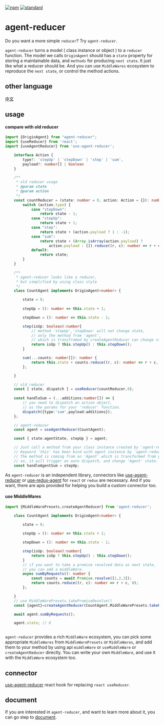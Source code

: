 [![npm][npm-image]][npm-url]
[![standard][standard-image]][standard-url]

[npm-image]: https://img.shields.io/npm/v/agent-reducer.svg?style=flat-square
[npm-url]: https://www.npmjs.com/package/agent-reducer
[standard-image]: https://img.shields.io/badge/code%20style-standard-brightgreen.svg?style=flat-square
[standard-url]: http://npm.im/standard

# agent-reducer

Do you want a more simple `reducer`? Try `agent-reducer`. 

`agent-reducer` turns a model ( class instance or object ) to a `reducer` function. The model we calls `OriginAgent` should has a `state` property for storing a maintainable data, and `methods` for producing `next state`. It just like what a reducer should be. And you can use `MiddleWares` ecosystem to reproduce the `next state`, or control the method actions. 

## other language

[中文](https://github.com/filefoxper/agent-reducer/blob/master/README_zh.md)

## usage

#### compare with old reducer

```typescript
import {OriginAgent} from "agent-reducer";
import {useReducer} from 'react';
import {useAgentReducer} from 'use-agent-reducer';

    interface Action {
        type?: 'stepUp' | 'stepDown' | 'step' | 'sum',
        payload?: number[] | boolean
    }

    /**
     * old reducer usage
     * @param state
     * @param action
     */
    const countReducer = (state: number = 0, action: Action = {}): number => {
        switch (action.type) {
            case "stepDown":
                return state - 1;
            case "stepUp":
                return state + 1;
            case "step":
                return state + (action.payload ? 1 : -1);
            case "sum":
                return state + (Array.isArray(action.payload) ?
                    action.payload : []).reduce((r, c): number => r + c, 0);
            default:
                return state;
        }
    }

    /**
     * agent-reducer looks like a reducer, 
     * but simplified by using class style
     */
    class CountAgent implements OriginAgent<number> {

        state = 0;
        
        stepUp = (): number => this.state + 1;

        stepDown = (): number => this.state - 1;

        step(isUp: boolean):number{ 
            // method 'stepUp','stepDown' will not change state,
            // only the method from 'agent', 
            // which is transfromed by createAgentReducer can change state
            return isUp ? this.stepUp() : this.stepDown();
        }

        sum(...counts: number[]): number {
            return this.state + counts.reduce((r, c): number => r + c, 0);
        };

    }

    // old reducer
    const [ state, dispatch ] = useReducer(countReducer,0);
    
    const handleSum = (...additions:number[]) => {
        // you need to dispatch an action object, 
        // as the params for your 'reducer' function.
        dispatch({type:'sum',payload:additions});
    };

    // agent-reducer
    const agent = useAgentReducer(CountAgent);

    const { state:agentState, stepUp } = agent;

    // Just call a method from your class instance created by 'agent-reducer'.
    // Keyword 'this' has been bind with agent instance by 'agent-reducer'.
    // The method is coming from an 'Agent' which is transformed from your model,
    // so, it will trigger an auto dispatch, and change 'Agent' state.
    const handleAgentSum = stepUp;
```

As `agent-reducer` is an independent library, connectors like [use-agent-reducer](https://www.npmjs.com/package/use-agent-reducer) or [use-redux-agent](https://www.npmjs.com/package/use-redux-agent) for `react` or `redux` are necessary. And if you want, there are apis provided for helping you build a custom connector too.

#### use MiddleWares
```typescript
import {MiddleWarePresets,createAgentReducer} from 'agent-reducer';

    class CountAgent implements OriginAgent<number> {

        state = 0;
        
        stepUp = (): number => this.state + 1;

        stepDown = (): number => this.state - 1;

        step(isUp: boolean):number{ 
            return isUp ? this.stepUp() : this.stepDown();
        }
        // if you want to take a promise resolved data as next state,
        // you can add a middleWare.
        async sumByRequests(): number {
            const counts = await Promise.resolve([1,2,3]);
            return counts.reduce((r, c): number => r + c, 0);
        };

    }
    // use MiddleWarePresets.takePromiseResolve()
    const {agent}=createAgentReducer(CountAgent,MiddleWarePresets.takePromiseResolve());

    await agent.sumByRequests();

    agent.state; // 6
    
```

`agent-reducer` provides a rich `MiddleWare` ecosystem, you can pick some appropriate `MiddleWares` from `MiddleWarePresets` or `MiddleWares`, and add them to your method by using api `middleWare` or `useMiddleWare` or `createAgentReducer` directly. You can write your own `MiddleWare`, and use it with the `MiddleWare` ecosystem too.

## connector

[use-agent-reducer](https://www.npmjs.com/package/use-agent-reducer) react hook for replacing `react useReducer`.

## document

If you are interested in `agent-reducer`, and want to learn more about it, you can go step to [document](https://github.com/filefoxper/agent-reducer/blob/master/documents/en/index.md).